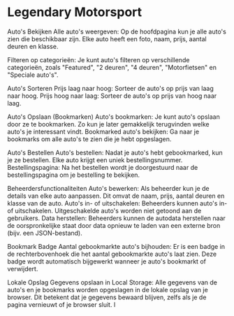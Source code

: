# Legendary Motorsport

Auto's Bekijken
Alle auto's weergeven: Op de hoofdpagina kun je alle auto's zien die beschikbaar zijn. Elke auto heeft een foto, naam, prijs, aantal deuren en klasse.

Filteren op categorieën: Je kunt auto's filteren op verschillende categorieën, zoals "Featured", "2 deuren", "4 deuren", "Motorfietsen" en "Speciale auto's".

Auto's Sorteren
Prijs laag naar hoog: Sorteer de auto's op prijs van laag naar hoog.
Prijs hoog naar laag: Sorteer de auto's op prijs van hoog naar laag.

Auto's Opslaan (Bookmarken)
Auto's bookmarken: Je kunt auto's opslaan door ze te bookmarken. Zo kun je later gemakkelijk terugvinden welke auto's je interessant vindt.
Bookmarked auto's bekijken: Ga naar je bookmarks om alle auto's te zien die je hebt opgeslagen.

Auto's Bestellen
Auto's bestellen: Nadat je auto's hebt gebookmarked, kun je ze bestellen. Elke auto krijgt een uniek bestellingsnummer.
Bestellingspagina: Na het bestellen wordt je doorgestuurd naar de bestellingspagina om je bestelling te bekijken.

Beheerdersfunctionaliteiten
Auto's bewerken: Als beheerder kun je de details van elke auto aanpassen. Dit omvat de naam, prijs, aantal deuren en klasse van de auto.
Auto's in- of uitschakelen: Beheerders kunnen auto's in- of uitschakelen. Uitgeschakelde auto's worden niet getoond aan de gebruikers.
Data herstellen: Beheerders kunnen de autodata herstellen naar de oorspronkelijke staat door data opnieuw te laden van een externe bron (bijv. een JSON-bestand).

Bookmark Badge
Aantal gebookmarkte auto's bijhouden: Er is een badge in de rechterbovenhoek die het aantal gebookmarkte auto's laat zien. Deze badge wordt automatisch bijgewerkt wanneer je auto's bookmarkt of verwijdert.

Lokale Opslag
Gegevens opslaan in Local Storage: Alle gegevens van de auto's en je bookmarks worden opgeslagen in de lokale opslag van je browser. Dit betekent dat je gegevens bewaard blijven, zelfs als je de pagina vernieuwt of je browser sluit.
l